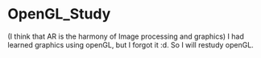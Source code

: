 # OpenGL_Study

(I think that AR is the harmony of Image processing and graphics)
I had learned graphics using openGL, but I forgot it :d.
So I will restudy openGL.
